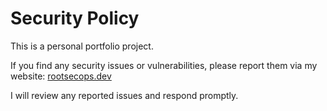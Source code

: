# Security Policy

This is a personal portfolio project.

If you find any security issues or vulnerabilities, please report them via my website: [rootsecops.dev](https://rootsecops.vercel.app)

I will review any reported issues and respond promptly.
